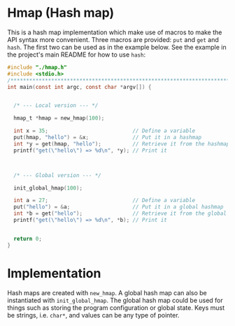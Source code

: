 # Hmap (Hash map)

This is a hash map implementation which make use of macros to make the API syntax more convenient. Three macros are provided: `put` and `get` and `hash`. The first two can be used as in the example below. See the example in the project's main README for how to use `hash`:

```.c
#include "./hmap.h"
#include <stdio.h>
/*****************************************************************************/
int main(const int argc, const char *argv[]) {


  /* --- Local version --- */

  hmap_t *hmap = new_hmap(100);

  int x = 35;                           // Define a variable
  put(hmap, "hello") = &x;              // Put it in a hashmap
  int *y = get(hmap, "hello");          // Retrieve it from the hashmap
  printf("get(\"hello\") => %d\n", *y); // Print it



  /* --- Global version --- */

  init_global_hmap(100);

  int a = 27;                           // Define a variable
  put("hello") = &a;                    // Put it in a global hashmap
  int *b = get("hello");                // Retrieve it from the global hashmap
  printf("get(\"hello\") => %d\n", *b); // Print it


  return 0;
}
```

# Implementation

Hash maps are created with `new_hmap`. A global hash map can also be instantiated with `init_global_hmap`. The global hash map could be used for things such as storing the program configuration or global state. Keys must be strings, i.e. `char*`, and values can be any type of pointer.
